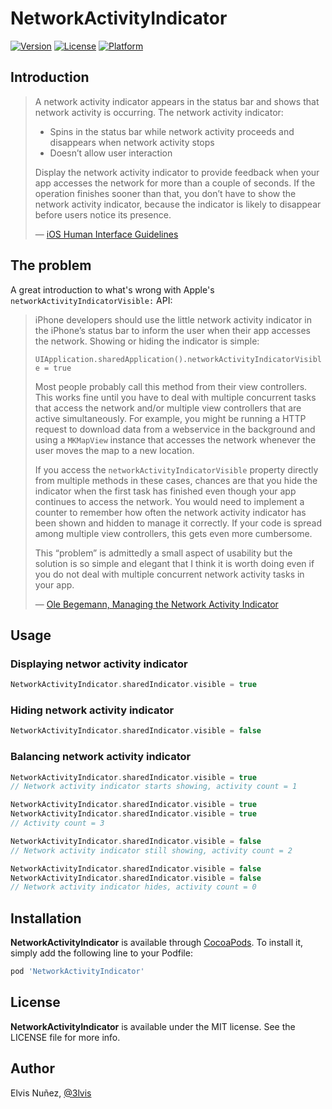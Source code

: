 # NetworkActivityIndicator

[![Version](https://img.shields.io/cocoapods/v/NetworkActivityIndicator.svg?style=flat)](https://cocoapods.org/pods/NetworkActivityIndicator)
[![License](https://img.shields.io/cocoapods/l/NetworkActivityIndicator.svg?style=flat)](https://cocoapods.org/pods/NetworkActivityIndicator)
[![Platform](https://img.shields.io/cocoapods/p/NetworkActivityIndicator.svg?style=flat)](https://cocoapods.org/pods/NetworkActivityIndicator)

## Introduction

> A network activity indicator appears in the status bar and shows that network activity is occurring.
>The network activity indicator:
>
> - Spins in the status bar while network activity proceeds and disappears when network activity stops
> - Doesn’t allow user interaction
>
> Display the network activity indicator to provide feedback when your app accesses the network for more than a couple of seconds. If the operation finishes sooner than that, you don’t have to show the network activity indicator, because the indicator is likely to disappear before users notice its presence.
>
>— [iOS Human Interface Guidelines](https://developer.apple.com/library/ios/documentation/UserExperience/Conceptual/MobileHIG/Controls.html)

## The problem

A great introduction to what's wrong with Apple's `networkActivityIndicatorVisible:` API:

>iPhone developers should use the little network activity indicator in the iPhone’s status bar to inform the user when their app accesses the network. Showing or hiding the indicator is simple:
>
>`UIApplication.sharedApplication().networkActivityIndicatorVisible = true`
>
>Most people probably call this method from their view controllers. This works fine until you have to deal with multiple concurrent tasks that access the network and/or multiple view controllers that are active simultaneously. For example, you might be running a HTTP request to download data from a webservice in the background and using a `MKMapView` instance that accesses the network whenever the user moves the map to a new location.
>
>If you access the `networkActivityIndicatorVisible` property directly from multiple methods in these cases, chances are that you hide the indicator when the first task has finished even though your app continues to access the network. You would need to implement a counter to remember how often the network activity indicator has been shown and hidden to manage it correctly. If your code is spread among multiple view controllers, this gets even more cumbersome.
>
>This “problem” is admittedly a small aspect of usability but the solution is so simple and elegant that I think it is worth doing even if you do not deal with multiple concurrent network activity tasks in your app.
>
>— [Ole Begemann, Managing the Network Activity Indicator](http://oleb.net/blog/2009/09/managing-the-network-activity-indicator/)

## Usage

### Displaying networ activity indicator

```swift
NetworkActivityIndicator.sharedIndicator.visible = true
```

### Hiding network activity indicator

```swift
NetworkActivityIndicator.sharedIndicator.visible = false
```

### Balancing network activity indicator

```swift
NetworkActivityIndicator.sharedIndicator.visible = true
// Network activity indicator starts showing, activity count = 1

NetworkActivityIndicator.sharedIndicator.visible = true
NetworkActivityIndicator.sharedIndicator.visible = true
// Activity count = 3

NetworkActivityIndicator.sharedIndicator.visible = false
// Network activity indicator still showing, activity count = 2

NetworkActivityIndicator.sharedIndicator.visible = false
NetworkActivityIndicator.sharedIndicator.visible = false
// Network activity indicator hides, activity count = 0

```


## Installation

**NetworkActivityIndicator** is available through [CocoaPods](http://cocoapods.org). To install
it, simply add the following line to your Podfile:

```ruby
pod 'NetworkActivityIndicator'
```

## License

**NetworkActivityIndicator** is available under the MIT license. See the LICENSE file for more info.

## Author

Elvis Nuñez, [@3lvis](https://twitter.com/3lvis)
